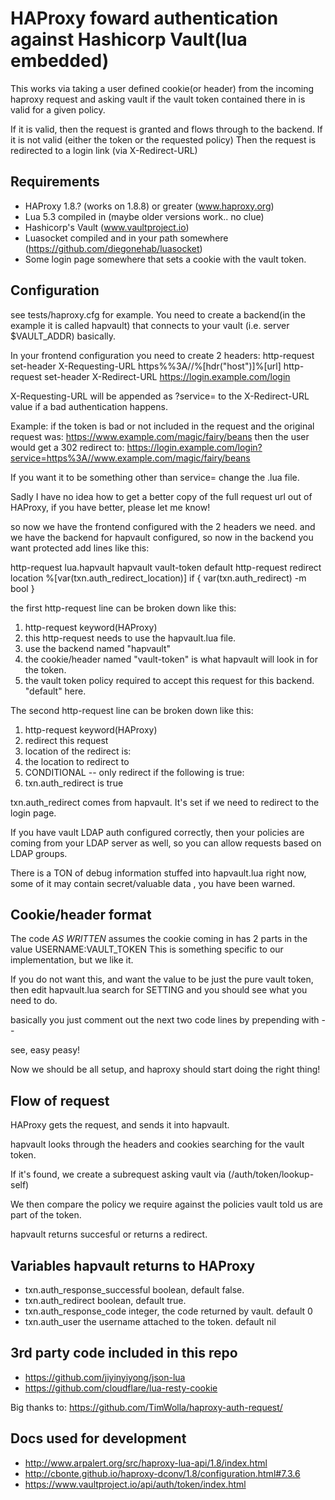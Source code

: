 HAProxy foward authentication against Hashicorp Vault(lua embedded)
===================================================

This works via taking a user defined cookie(or header) from the incoming
haproxy request and asking vault if the vault token contained there in is
valid for a given policy.

If it is valid, then the request is granted and flows through to the backend.
If it is not valid (either the token or the requested policy)
Then the request is redirected to a login link (via X-Redirect-URL)

Requirements
-----------------

* HAProxy 1.8.? (works on 1.8.8) or greater (www.haproxy.org)
* Lua 5.3 compiled in (maybe older versions work.. no clue)
* Hashicorp's Vault  (www.vaultproject.io)
* Luasocket compiled and in your path somewhere (https://github.com/diegonehab/luasocket)
* Some login page somewhere that sets a cookie with the vault token.

Configuration
------------------

see tests/haproxy.cfg for example.
You need to create a backend(in the example it is called hapvault)
that connects to your vault (i.e. server $VAULT_ADDR) basically.

In your frontend configuration you need to create 2 headers:
  http-request set-header X-Requesting-URL https%%3A//%[hdr("host")]%[url]
  http-request set-header X-Redirect-URL https://login.example.com/login

  X-Requesting-URL will be appended as ?service= to the X-Redirect-URL value
  if a bad authentication happens.

Example: if the token is bad or not included in the request
and the original request was: https://www.example.com/magic/fairy/beans
 then the user would get a 302 redirect to:
  https://login.example.com/login?service=https%3A//www.example.com/magic/fairy/beans

If you want it to be something other than service= change the .lua file.

Sadly I have no idea how to get a better copy of the full request url
out of HAProxy, if you have better, please let me know!

so now we have the frontend configured with the 2 headers we need.
and we have the backend for hapvault configured, so now in the backend you want protected add lines like this:

  http-request lua.hapvault hapvault vault-token default
  http-request redirect location %[var(txn.auth_redirect_location)]  if { var(txn.auth_redirect) -m bool }

the first http-request line can be broken down like this:

1. http-request keyword(HAProxy)
2. this http-request needs to use the hapvault.lua file.
3. use the backend named "hapvault"
4. the cookie/header named "vault-token" is what hapvault will look in for the token.
5. the vault token policy required to accept this request for this backend. "default" here.

The second http-request line can be broken down like this:

1. http-request keyword(HAProxy)
2. redirect this request
3. location of the redirect is:
4. the location to redirect to
5. CONDITIONAL -- only redirect if the following is true:
6. txn.auth_redirect is true

txn.auth_redirect comes from hapvault.  It's set if we need to redirect to the login page.

If you have vault LDAP auth configured correctly, then your policies are coming from your LDAP server as well, so you can allow requests based on LDAP groups.

There is a TON of debug information stuffed into hapvault.lua right now, some of
it may contain secret/valuable data , you have been warned.

Cookie/header format
---------------------------

The code *AS WRITTEN* assumes the cookie coming in has 2 parts in the value
USERNAME:VAULT_TOKEN
This is something specific to our implementation, but we like it.

If you do not want this, and want the value to be just the pure vault token, then edit hapvault.lua search for SETTING and you should see what you need to do.

basically you just comment out the next two code lines by prepending with --

see, easy peasy!

Now we should be all setup, and haproxy should start doing the right thing!

Flow of request
-------------------

HAProxy gets the request, and sends it into hapvault.

hapvault looks through the headers and cookies searching for the vault token.

If it's found, we create a subrequest asking vault via (/auth/token/lookup-self)

We then compare the policy we require against the policies vault told us are part of the token.

hapvault returns succesful or returns a redirect.

Variables hapvault returns to HAProxy
------------------------------------------------

* txn.auth_response_successful boolean, default false.
* txn.auth_redirect boolean, default true.
* txn.auth_response_code integer, the code returned by vault. default 0
* txn.auth_user the username attached to the token. default nil

3rd party code included in this repo
-------------------------------------------

* https://github.com/jiyinyiyong/json-lua
* https://github.com/cloudflare/lua-resty-cookie

Big thanks to: https://github.com/TimWolla/haproxy-auth-request/

Docs used for development
----------------------------------

* http://www.arpalert.org/src/haproxy-lua-api/1.8/index.html
* http://cbonte.github.io/haproxy-dconv/1.8/configuration.html#7.3.6
* https://www.vaultproject.io/api/auth/token/index.html